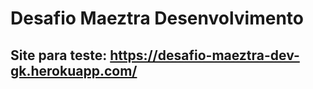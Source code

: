 # Desafio Maeztra Desenvolvimento

## Site para teste: https://desafio-maeztra-dev-gk.herokuapp.com/